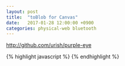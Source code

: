 ```yaml
---
layout: post
title:  "toBlob for Canvas"
date:   2017-01-28 12:00:00 +0900
categories: physical-web bluetooth
---
```


http://github.com/urish/purple-eye

{% highlight javascript %}
{% endhighlight %}
